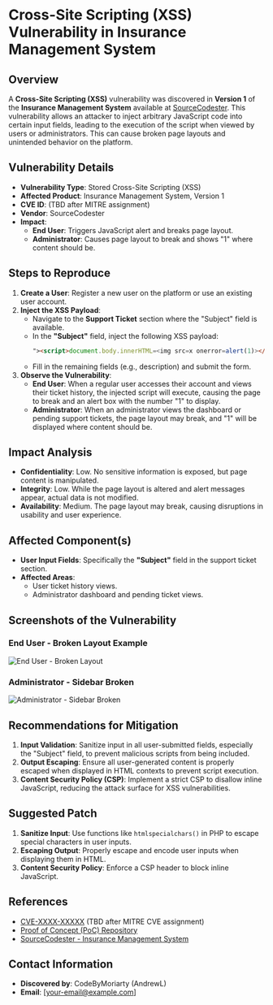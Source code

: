 # Cross-Site Scripting (XSS) Vulnerability in Insurance Management System

## Overview
A **Cross-Site Scripting (XSS)** vulnerability was discovered in **Version 1** of the **Insurance Management System** available at [SourceCodester](https://www.sourcecodester.com/php/16995/insurance-management-system-php-mysql.html). This vulnerability allows an attacker to inject arbitrary JavaScript code into certain input fields, leading to the execution of the script when viewed by users or administrators. This can cause broken page layouts and unintended behavior on the platform.

## Vulnerability Details
- **Vulnerability Type**: Stored Cross-Site Scripting (XSS)
- **Affected Product**: Insurance Management System, Version 1
- **CVE ID**: (TBD after MITRE assignment)
- **Vendor**: SourceCodester
- **Impact**: 
  - **End User**: Triggers JavaScript alert and breaks page layout.
  - **Administrator**: Causes page layout to break and shows "1" where content should be.

## Steps to Reproduce

1. **Create a User**: Register a new user on the platform or use an existing user account.
2. **Inject the XSS Payload**:
   - Navigate to the **Support Ticket** section where the "Subject" field is available.
   - In the **"Subject"** field, inject the following XSS payload:
     ```html
     "><script>document.body.innerHTML=<img src=x onerror=alert(1)></script>
     ```
   - Fill in the remaining fields (e.g., description) and submit the form.
3. **Observe the Vulnerability**:
   - **End User**: When a regular user accesses their account and views their ticket history, the injected script will execute, causing the page to break and an alert box with the number "1" to display.
   - **Administrator**: When an administrator views the dashboard or pending support tickets, the page layout may break, and "1" will be displayed where content should be.

## Impact Analysis
- **Confidentiality**: Low. No sensitive information is exposed, but page content is manipulated.
- **Integrity**: Low. While the page layout is altered and alert messages appear, actual data is not modified.
- **Availability**: Medium. The page layout may break, causing disruptions in usability and user experience.

## Affected Component(s)
- **User Input Fields**: Specifically the **"Subject"** field in the support ticket section.
- **Affected Areas**: 
  - User ticket history views.
  - Administrator dashboard and pending ticket views.

## Screenshots of the Vulnerability

### End User - Broken Layout Example
![End User - Broken Layout](./images/end_user_broken_layout.png)

### Administrator - Sidebar Broken
![Administrator - Sidebar Broken](./images/admin_sidebar_broken.png)

## Recommendations for Mitigation
1. **Input Validation**: Sanitize input in all user-submitted fields, especially the "Subject" field, to prevent malicious scripts from being included.
2. **Output Escaping**: Ensure all user-generated content is properly escaped when displayed in HTML contexts to prevent script execution.
3. **Content Security Policy (CSP)**: Implement a strict CSP to disallow inline JavaScript, reducing the attack surface for XSS vulnerabilities.

## Suggested Patch
1. **Sanitize Input**: Use functions like `htmlspecialchars()` in PHP to escape special characters in user inputs.
2. **Escaping Output**: Properly escape and encode user inputs when displaying them in HTML.
3. **Content Security Policy**: Enforce a CSP header to block inline JavaScript.

## References
- [CVE-XXXX-XXXXX](https://www.cve.org) (TBD after MITRE CVE assignment)
- [Proof of Concept (PoC) Repository](https://github.com/CodeByMoriarty/Insurance-Management-System-Stored-Xss)
- [SourceCodester - Insurance Management System](https://www.sourcecodester.com/php/16995/insurance-management-system-php-mysql.html)

## Contact Information
- **Discovered by**: CodeByMoriarty (AndrewL)
- **Email**: [your-email@example.com]

